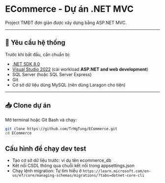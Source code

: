 # ECommerce - Dự án .NET MVC

Project TMĐT đơn giản được xây dựng bằng ASP.NET MVC.

---

## 🚀 Yêu cầu hệ thống

Trước khi bắt đầu, cần chuẩn bị:

- [.NET SDK 8.0](https://dotnet.microsoft.com/en-us/download)
- [Visual Studio 2022](https://visualstudio.microsoft.com/) (cài workload **ASP.NET and web development**)
- SQL Server (hoặc SQL Server Express)
- Git
- Cơ sở dữ liệu dùng MySQL (nên dùng Laragon cho tiện)

---

## 📥 Clone dự án

Mở terminal hoặc Git Bash và chạy:

```bash
git clone https://github.com/TrHgTung/ECommerce.git
cd ECommerce
```

## Cấu hình để chạy dev test

- Tạo cơ sở dữ liệu trước: ví dụ tên ecommerce_db
- Kêt nối CSDL thông qua chuỗi kết nối trong appsettings.json
- Chạy lệnh migration: Tự tìm hiểu ở `https://learn.microsoft.com/en-us/ef/core/managing-schemas/migrations/?tabs=dotnet-core-cli`
